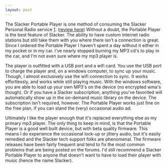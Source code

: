 ```yaml
---
layout: post
---
```


The Slacker Portable Player is one method of consuming the Slacker Personal Radio service [1]. ([review here](/2008/08/04/slacker-personal-radio.html)) Without a doubt, the Portable Player is the best feature of Slacker. The ability to have custom internet radio stations but still take them with you where there isn't a connection is great. Since I ordered the Portable Player I haven't spent a day without it either in my pocket or in my car. I've nearly stopped burning my MP3 cd's to play in the car, and I'm not even sure where my mp3 player is.

The player is outfitted with a USB port and a wifi card. You use the USB port to charge the player and, on a windows computer, to sync up your music. Though, I almost exclusively use the wifi connection to sync. It works effortlessly, and works while still playing music. With the windows software, you are able to load up your own MP3's on the device (no encrypted wma's though). Or if you have a Slacker subscription, anything you've favorited will automatically show up in the on-demand music library on the device. The subscription isn't required, however. The Portable Player works just fine on the free plan, if you can stand the (very) occasional audio ad.

Ultimately I like the player enough that it's replaced everything else as my primary mp3 player. The only thing to keep in mind, is that the Portable Player is a good well built device, but with beta quality firmware. This means I do experience the occasional lock-up or jittery audio, but it's easily remedied and the Slacker tech support folks are phenomenal. The firmware releases have been fairly frequent and tend to fix the most common problems that are being posted on the forums. I'd still recommend a Slacker Portable Player to anyone that doesn't want to have to load their player with music (hence the name Slacker).

[1]: http://www.slacker.com/products/radio